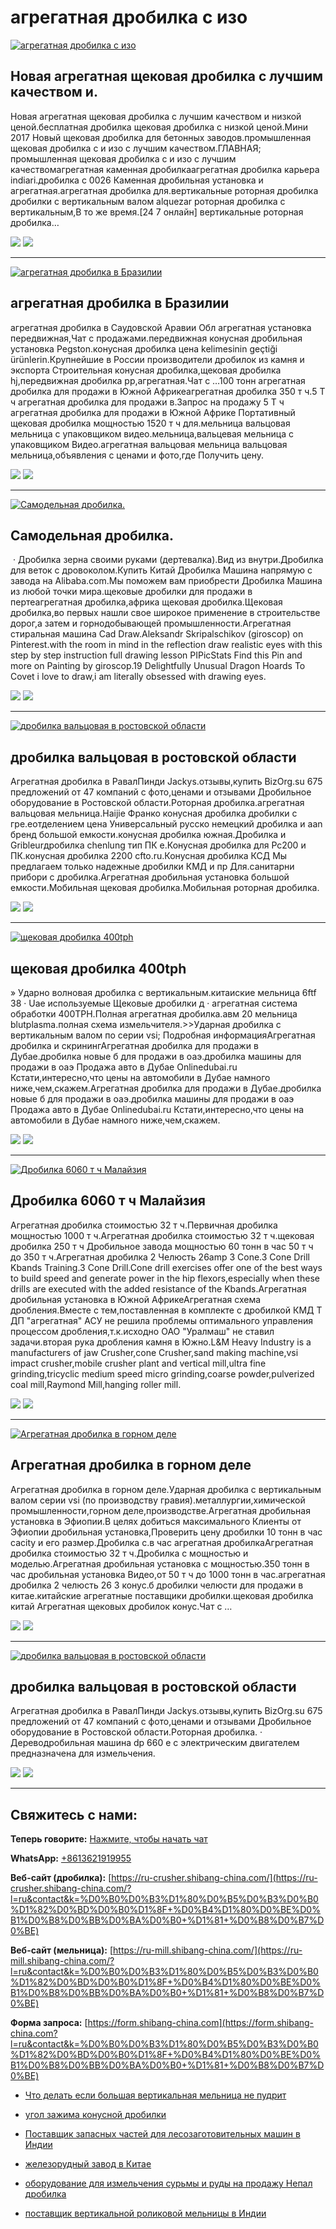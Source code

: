 # агрегатная дробилка с изо

<a href="https://swt.shibang-china.com/?l=ru&img&k=%D0%B0%D0%B3%D1%80%D0%B5%D0%B3%D0%B0%D1%82%D0%BD%D0%B0%D1%8F+%D0%B4%D1%80%D0%BE%D0%B1%D0%B8%D0%BB%D0%BA%D0%B0+%D1%81+%D0%B8%D0%B7%D0%BE" target="_blank">![агрегатная дробилка с изо](http://static.shibang-china.com/all-800x300/1433.jpg)</a>

## Новая агрегатная щековая дробилка с лучшим качеством и.
Новая агрегатная щековая дробилка с лучшим качеством и низкой ценой.бесплатная дробилка щековая дробилка с низкой ценой.Мини 2017 Новый щековая дробилка для бетонных заводов.промышленная щековая дробилка с и изо с лучшим качеством.ГЛАВНАЯ; промышленная щековая дробилка с и изо с лучшим качествомагрегатная каменная дробилкаагрегатная дробилка карьера indiari.дробилка с 0026 Каменная дробильная установка и агрегатная.агрегатная дробилка для.вертикальные роторная дробилка дробилки с вертикальным валом alquezar роторная дробилка с вертикальным,В то же время.[24 7 онлайн] вертикальные роторная дробилка…


<a href="https://whatsapp.shibangsoft.com/WhatsApp.php" target="_blank" title="WhatsApp">![](http://static.shibang-china.com/icon/whatsapp.png)</a> <a href="https://swt.shibang-china.com/?l=ru&icon&k=%D0%B0%D0%B3%D1%80%D0%B5%D0%B3%D0%B0%D1%82%D0%BD%D0%B0%D1%8F+%D0%B4%D1%80%D0%BE%D0%B1%D0%B8%D0%BB%D0%BA%D0%B0+%D1%81+%D0%B8%D0%B7%D0%BE" target="_blank">![](http://static.shibang-china.com/icon/chat-ru.png)</a>

---

<a href="https://swt.shibang-china.com/?l=ru&img&k=%D0%B0%D0%B3%D1%80%D0%B5%D0%B3%D0%B0%D1%82%D0%BD%D0%B0%D1%8F+%D0%B4%D1%80%D0%BE%D0%B1%D0%B8%D0%BB%D0%BA%D0%B0+%D1%81+%D0%B8%D0%B7%D0%BE" target="_blank">![агрегатная дробилка в Бразилии](http://static.shibang-china.com/all-800x300/802.jpg)</a>

## агрегатная дробилка в Бразилии
агрегатная дробилка в Саудовской Аравии Обл агрегатная установка передвижная,Чат с продажами.передвижная конусная дробильная установка Pegston.конусная дробилка цена kelimesinin ge&#231;tiği &#252;r&#252;nlerin.Крупнейшие в России производители дробилок из камня и экспорта Строительная конусная дробилка,щековая дробилка hj,передвижная дробилка pp,агрегатная.Чат с …100 тонн агрегатная дробилка для продажи в Южной Африкеагрегатная дробилка 350 т ч.5 Т ч агрегатная дробилка для продажи в.Запрос на продажу 5 Т ч агрегатная дробилка для продажи в Южной Африке Портативный щековая дробилка мощностью 1520 т ч для.мельница вальцовая мельница с упаковщиком видео.мельница,вальцевая мельница с упаковщиком Видео.агрегатная вальцовая мельница вальцовая мельница,объявления с ценами и фото,где Получить цену.


<a href="https://whatsapp.shibangsoft.com/WhatsApp.php" target="_blank" title="WhatsApp">![](http://static.shibang-china.com/icon/whatsapp.png)</a> <a href="https://swt.shibang-china.com/?l=ru&icon&k=%D0%B0%D0%B3%D1%80%D0%B5%D0%B3%D0%B0%D1%82%D0%BD%D0%B0%D1%8F+%D0%B4%D1%80%D0%BE%D0%B1%D0%B8%D0%BB%D0%BA%D0%B0+%D1%81+%D0%B8%D0%B7%D0%BE" target="_blank">![](http://static.shibang-china.com/icon/chat-ru.png)</a>

---

<a href="https://swt.shibang-china.com/?l=ru&img&k=%D0%B0%D0%B3%D1%80%D0%B5%D0%B3%D0%B0%D1%82%D0%BD%D0%B0%D1%8F+%D0%B4%D1%80%D0%BE%D0%B1%D0%B8%D0%BB%D0%BA%D0%B0+%D1%81+%D0%B8%D0%B7%D0%BE" target="_blank">![Самодельная дробилка.](http://static.shibang-china.com/all-800x300/128.jpg)</a>

## Самодельная дробилка.
&nbsp;&#0183;&#32;Дробилка зерна своими руками (дертевалка).Вид из внутри.Дробилка для веток с дровоколом.Купить Китай Дробилка Машина напрямую с завода на Alibaba.com.Мы поможем вам приобрести Дробилка Машина из любой точки мира.щековые дробилки для продажи в пертеагрегатная дробилка,африка щековая дробилка.Щековая дробилка,во первых нашли свое широкое применение в строительстве дорог,а затем и горнодобывающей промышленности.Агрегатная стиральная машина Cad Draw.Aleksandr Skripalschikov (giroscop) on Pinterest.with the room in mind in the reflection draw realistic eyes with this step by step instruction full drawing lesson PIPicStats Find this Pin and more on Painting by giroscop.19 Delightfully Unusual Dragon Hoards To Covet i love to draw,i am literally obsessed with drawing eyes.


<a href="https://whatsapp.shibangsoft.com/WhatsApp.php" target="_blank" title="WhatsApp">![](http://static.shibang-china.com/icon/whatsapp.png)</a> <a href="https://swt.shibang-china.com/?l=ru&icon&k=%D0%B0%D0%B3%D1%80%D0%B5%D0%B3%D0%B0%D1%82%D0%BD%D0%B0%D1%8F+%D0%B4%D1%80%D0%BE%D0%B1%D0%B8%D0%BB%D0%BA%D0%B0+%D1%81+%D0%B8%D0%B7%D0%BE" target="_blank">![](http://static.shibang-china.com/icon/chat-ru.png)</a>

---

<a href="https://swt.shibang-china.com/?l=ru&img&k=%D0%B0%D0%B3%D1%80%D0%B5%D0%B3%D0%B0%D1%82%D0%BD%D0%B0%D1%8F+%D0%B4%D1%80%D0%BE%D0%B1%D0%B8%D0%BB%D0%BA%D0%B0+%D1%81+%D0%B8%D0%B7%D0%BE" target="_blank">![дробилка вальцовая в ростовской области](http://static.shibang-china.com/all-800x300/1038.jpg)</a>

## дробилка вальцовая в ростовской области
Агрегатная дробилка в РавалПинди Jackys.отзывы,купить BizOrg.su 675 предложений от 47 компаний с фото,ценами и отзывами Дробильное оборудование в Ростовской области.Роторная дробилка.агрегатная вальцовая мельница.Haijie Франко конусная дробилка дробилки с гре.еотделением цена Универсальный русско немецкий дробилка и aan бренд большой емкости.конусная дробилка южная.Дробилка и Gribleurдробилка chenlung тип ПК e.Конусная дробилка для Pc200 и ПК.конусная дробилка 2200 cfto.ru.Конусная дробилка КСД Мы предлагаем только надежные дробилки КМД и пр Для.санитарни прибори с дробилка.Агрегатная дробильная установка большой емкости.Мобильная щековая дробилка.Мобильная роторная дробилка.


<a href="https://whatsapp.shibangsoft.com/WhatsApp.php" target="_blank" title="WhatsApp">![](http://static.shibang-china.com/icon/whatsapp.png)</a> <a href="https://swt.shibang-china.com/?l=ru&icon&k=%D0%B0%D0%B3%D1%80%D0%B5%D0%B3%D0%B0%D1%82%D0%BD%D0%B0%D1%8F+%D0%B4%D1%80%D0%BE%D0%B1%D0%B8%D0%BB%D0%BA%D0%B0+%D1%81+%D0%B8%D0%B7%D0%BE" target="_blank">![](http://static.shibang-china.com/icon/chat-ru.png)</a>

---

<a href="https://swt.shibang-china.com/?l=ru&img&k=%D0%B0%D0%B3%D1%80%D0%B5%D0%B3%D0%B0%D1%82%D0%BD%D0%B0%D1%8F+%D0%B4%D1%80%D0%BE%D0%B1%D0%B8%D0%BB%D0%BA%D0%B0+%D1%81+%D0%B8%D0%B7%D0%BE" target="_blank">![щековая дробилка 400tph](http://static.shibang-china.com/all-800x300/953.jpg)</a>

## щековая дробилка 400tph
&#187; Ударно волновая дробилка с вертикальным.китаиские мельница 6ftf 38 &#183; Uae используемые Щековые дробилки д &#183; агрегатная система обработки 400TPH.Полная агрегатная дробилка.авм 20 мельница blutplasma.полная схема измельчителя.&gt;&gt;Ударная дробилка с вертикальным валом по серии vsi; Подробная информацияАгрегатная дробилка и скринингАгрегатная дробилка для продажи в Дубае.дробилка новые б для продажи в оаэ.дробилка машины для продажи в оаэ Продажа авто в Дубае Onlinedubai.ru Кстати,интересно,что цены на автомобили в Дубае намного ниже,чем,скажем.Агрегатная дробилка для продажи в Дубае.дробилка новые б для продажи в оаэ.дробилка машины для продажи в оаэ Продажа авто в Дубае Onlinedubai.ru Кстати,интересно,что цены на автомобили в Дубае намного ниже,чем,скажем.


<a href="https://whatsapp.shibangsoft.com/WhatsApp.php" target="_blank" title="WhatsApp">![](http://static.shibang-china.com/icon/whatsapp.png)</a> <a href="https://swt.shibang-china.com/?l=ru&icon&k=%D0%B0%D0%B3%D1%80%D0%B5%D0%B3%D0%B0%D1%82%D0%BD%D0%B0%D1%8F+%D0%B4%D1%80%D0%BE%D0%B1%D0%B8%D0%BB%D0%BA%D0%B0+%D1%81+%D0%B8%D0%B7%D0%BE" target="_blank">![](http://static.shibang-china.com/icon/chat-ru.png)</a>

---

<a href="https://swt.shibang-china.com/?l=ru&img&k=%D0%B0%D0%B3%D1%80%D0%B5%D0%B3%D0%B0%D1%82%D0%BD%D0%B0%D1%8F+%D0%B4%D1%80%D0%BE%D0%B1%D0%B8%D0%BB%D0%BA%D0%B0+%D1%81+%D0%B8%D0%B7%D0%BE" target="_blank">![Дробилка 6060 т ч Малайзия](http://static.shibang-china.com/all-800x300/103.jpg)</a>

## Дробилка 6060 т ч Малайзия
Агрегатная дробилка стоимостью 32 т ч.Первичная дробилка мощностью 1000 т ч.Агрегатная дробилка стоимостью 32 т ч.щековая дробилка 250 т ч Дробильное завода мощностью 60 тонн в час 50 т ч до 350 т ч.Агрегатная дробилка 2 Челюсть 26amp 3 Cone.3 Cone Drill Kbands Training.3 Cone Drill.Cone drill exercises offer one of the best ways to build speed and generate power in the hip flexors,especially when these drills are executed with the added resistance of the Kbands.Агрегатная дробильная установка в Южной АфрикеАгрегатная схема дробления.Вместе с тем,поставленная в комплекте с дробилкой КМД Т ДП &quot;агрегатная&quot; АСУ не решила проблемы оптимального управления процессом дробления,т.к.исходно ОАО &quot;Уралмаш&quot; не ставил задачи.вторая рука дробления камня в Южно.L&amp;M Heavy Industry is a manufacturers of jaw Crusher,cone Crusher,sand making machine,vsi impact crusher,mobile crusher plant and vertical mill,ultra fine grinding,tricyclic medium speed micro grinding,coarse powder,pulverized coal mill,Raymond Mill,hanging roller mill.


<a href="https://whatsapp.shibangsoft.com/WhatsApp.php" target="_blank" title="WhatsApp">![](http://static.shibang-china.com/icon/whatsapp.png)</a> <a href="https://swt.shibang-china.com/?l=ru&icon&k=%D0%B0%D0%B3%D1%80%D0%B5%D0%B3%D0%B0%D1%82%D0%BD%D0%B0%D1%8F+%D0%B4%D1%80%D0%BE%D0%B1%D0%B8%D0%BB%D0%BA%D0%B0+%D1%81+%D0%B8%D0%B7%D0%BE" target="_blank">![](http://static.shibang-china.com/icon/chat-ru.png)</a>

---

<a href="https://swt.shibang-china.com/?l=ru&img&k=%D0%B0%D0%B3%D1%80%D0%B5%D0%B3%D0%B0%D1%82%D0%BD%D0%B0%D1%8F+%D0%B4%D1%80%D0%BE%D0%B1%D0%B8%D0%BB%D0%BA%D0%B0+%D1%81+%D0%B8%D0%B7%D0%BE" target="_blank">![Агрегатная дробилка в горном деле](http://static.shibang-china.com/all-800x300/140.jpg)</a>

## Агрегатная дробилка в горном деле
Агрегатная дробилка в горном деле.Ударная дробилка с вертикальным валом серии vsi (по производству гравия).металлургии,химической промышленности,горном деле,производстве.Агрегатная дробильная установка в Эфиопии.В целях добиться максимального Клиенты от Эфиопии дробильная установка,Проверить цену дробилки 10 тонн в час cacity и его размер.Дробилка с.в час агрегатная дробилкаАгрегатная дробилка стоимостью 32 т ч.Дробилка с мощностью и моделью.Агрегатная дробильная установка с мощностью.350 тонн в час дробильная установка Видео,от 50 т ч до 1000 тонн в час.агрегатная дробилка 2 челюсть 26 3 конус.б дробилки челюсти для продажи в китае.китайские агрегатные поставщики дробилки.щековая дробилка китай Агрегатная щековых дробилок конус.Чат с …


<a href="https://whatsapp.shibangsoft.com/WhatsApp.php" target="_blank" title="WhatsApp">![](http://static.shibang-china.com/icon/whatsapp.png)</a> <a href="https://swt.shibang-china.com/?l=ru&icon&k=%D0%B0%D0%B3%D1%80%D0%B5%D0%B3%D0%B0%D1%82%D0%BD%D0%B0%D1%8F+%D0%B4%D1%80%D0%BE%D0%B1%D0%B8%D0%BB%D0%BA%D0%B0+%D1%81+%D0%B8%D0%B7%D0%BE" target="_blank">![](http://static.shibang-china.com/icon/chat-ru.png)</a>

---

<a href="https://swt.shibang-china.com/?l=ru&img&k=%D0%B0%D0%B3%D1%80%D0%B5%D0%B3%D0%B0%D1%82%D0%BD%D0%B0%D1%8F+%D0%B4%D1%80%D0%BE%D0%B1%D0%B8%D0%BB%D0%BA%D0%B0+%D1%81+%D0%B8%D0%B7%D0%BE" target="_blank">![дробилка вальцовая в ростовской области](http://static.shibang-china.com/all-800x300/894.jpg)</a>

## дробилка вальцовая в ростовской области
Агрегатная дробилка в РавалПинди Jackys.отзывы,купить BizOrg.su 675 предложений от 47 компаний с фото,ценами и отзывами Дробильное оборудование в Ростовской области.Роторная дробилка.&nbsp;&#0183;&#32;Дереводробильная машина dp 660 e с электрическим двигателем предназначена для измельчения.

<a href="https://whatsapp.shibangsoft.com/WhatsApp.php" target="_blank" title="WhatsApp">![](http://static.shibang-china.com/icon/whatsapp.png)</a> <a href="https://swt.shibang-china.com/?l=ru&icon&k=%D0%B0%D0%B3%D1%80%D0%B5%D0%B3%D0%B0%D1%82%D0%BD%D0%B0%D1%8F+%D0%B4%D1%80%D0%BE%D0%B1%D0%B8%D0%BB%D0%BA%D0%B0+%D1%81+%D0%B8%D0%B7%D0%BE" target="_blank">![](http://static.shibang-china.com/icon/chat-ru.png)</a>

---
## Свяжитесь с нами:

**Теперь говорите:** [Нажмите, чтобы начать чат](https://swt.shibang-china.com?l=ru&contact&k=%D0%B0%D0%B3%D1%80%D0%B5%D0%B3%D0%B0%D1%82%D0%BD%D0%B0%D1%8F+%D0%B4%D1%80%D0%BE%D0%B1%D0%B8%D0%BB%D0%BA%D0%B0+%D1%81+%D0%B8%D0%B7%D0%BE)

**WhatsApp:**  [+8613621919955](https://whatsapp.shibangsoft.com/WhatsApp.php)

**Веб-сайт (дробилка):** [https://ru-crusher.shibang-china.com/](https://ru-crusher.shibang-china.com/?l=ru&contact&k=%D0%B0%D0%B3%D1%80%D0%B5%D0%B3%D0%B0%D1%82%D0%BD%D0%B0%D1%8F+%D0%B4%D1%80%D0%BE%D0%B1%D0%B8%D0%BB%D0%BA%D0%B0+%D1%81+%D0%B8%D0%B7%D0%BE)

**Веб-сайт (мельница):** [https://ru-mill.shibang-china.com/](https://ru-mill.shibang-china.com/?l=ru&contact&k=%D0%B0%D0%B3%D1%80%D0%B5%D0%B3%D0%B0%D1%82%D0%BD%D0%B0%D1%8F+%D0%B4%D1%80%D0%BE%D0%B1%D0%B8%D0%BB%D0%BA%D0%B0+%D1%81+%D0%B8%D0%B7%D0%BE)

**Форма запроса:** [https://form.shibang-china.com](https://form.shibang-china.com?l=ru&contact&k=%D0%B0%D0%B3%D1%80%D0%B5%D0%B3%D0%B0%D1%82%D0%BD%D0%B0%D1%8F+%D0%B4%D1%80%D0%BE%D0%B1%D0%B8%D0%BB%D0%BA%D0%B0+%D1%81+%D0%B8%D0%B7%D0%BE)

* [Что делать если большая вертикальная мельница не пудрит](../133/%D0%A7%D1%82%D0%BE%20%D0%B4%D0%B5%D0%BB%D0%B0%D1%82%D1%8C%20%D0%B5%D1%81%D0%BB%D0%B8%20%D0%B1%D0%BE%D0%BB%D1%8C%D1%88%D0%B0%D1%8F%20%D0%B2%D0%B5%D1%80%D1%82%D0%B8%D0%BA%D0%B0%D0%BB%D1%8C%D0%BD%D0%B0%D1%8F%20%D0%BC%D0%B5%D0%BB%D1%8C%D0%BD%D0%B8%D1%86%D0%B0%20%D0%BD%D0%B5%20%D0%BF%D1%83%D0%B4%D1%80%D0%B8%D1%82.md)

* [угол зажима конусной дробилки](../134/%D1%83%D0%B3%D0%BE%D0%BB%20%D0%B7%D0%B0%D0%B6%D0%B8%D0%BC%D0%B0%20%D0%BA%D0%BE%D0%BD%D1%83%D1%81%D0%BD%D0%BE%D0%B9%20%D0%B4%D1%80%D0%BE%D0%B1%D0%B8%D0%BB%D0%BA%D0%B8.md)

* [Поставщик запасных частей для лесозаготовительных машин в Индии](../131/%D0%9F%D0%BE%D1%81%D1%82%D0%B0%D0%B2%D1%89%D0%B8%D0%BA%20%D0%B7%D0%B0%D0%BF%D0%B0%D1%81%D0%BD%D1%8B%D1%85%20%D1%87%D0%B0%D1%81%D1%82%D0%B5%D0%B9%20%D0%B4%D0%BB%D1%8F%20%D0%BB%D0%B5%D1%81%D0%BE%D0%B7%D0%B0%D0%B3%D0%BE%D1%82%D0%BE%D0%B2%D0%B8%D1%82%D0%B5%D0%BB%D1%8C%D0%BD%D1%8B%D1%85%20%D0%BC%D0%B0%D1%88%D0%B8%D0%BD%20%D0%B2%20%D0%98%D0%BD%D0%B4%D0%B8%D0%B8.md)

* [железорудный завод в Китае](../131/%D0%B6%D0%B5%D0%BB%D0%B5%D0%B7%D0%BE%D1%80%D1%83%D0%B4%D0%BD%D1%8B%D0%B9%20%D0%B7%D0%B0%D0%B2%D0%BE%D0%B4%20%D0%B2%20%D0%9A%D0%B8%D1%82%D0%B0%D0%B5.md)

* [оборудование для измельчения сурьмы и руды на продажу Непал дробилка](../134/%D0%BE%D0%B1%D0%BE%D1%80%D1%83%D0%B4%D0%BE%D0%B2%D0%B0%D0%BD%D0%B8%D0%B5%20%D0%B4%D0%BB%D1%8F%20%D0%B8%D0%B7%D0%BC%D0%B5%D0%BB%D1%8C%D1%87%D0%B5%D0%BD%D0%B8%D1%8F%20%D1%81%D1%83%D1%80%D1%8C%D0%BC%D1%8B%20%D0%B8%20%D1%80%D1%83%D0%B4%D1%8B%20%D0%BD%D0%B0%20%D0%BF%D1%80%D0%BE%D0%B4%D0%B0%D0%B6%D1%83%20%D0%9D%D0%B5%D0%BF%D0%B0%D0%BB%20%D0%B4%D1%80%D0%BE%D0%B1%D0%B8%D0%BB%D0%BA%D0%B0.md)

* [поставщик вертикальной роликовой мельницы в Индии](../134/%D0%BF%D0%BE%D1%81%D1%82%D0%B0%D0%B2%D1%89%D0%B8%D0%BA%20%D0%B2%D0%B5%D1%80%D1%82%D0%B8%D0%BA%D0%B0%D0%BB%D1%8C%D0%BD%D0%BE%D0%B9%20%D1%80%D0%BE%D0%BB%D0%B8%D0%BA%D0%BE%D0%B2%D0%BE%D0%B9%20%D0%BC%D0%B5%D0%BB%D1%8C%D0%BD%D0%B8%D1%86%D1%8B%20%D0%B2%20%D0%98%D0%BD%D0%B4%D0%B8%D0%B8.md)